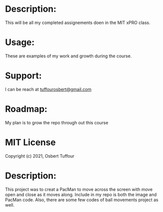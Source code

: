 # Description: 
This will be all my completed assignements doen in the MIT xPRO class.

# Usage: 
These are examples of my work and growth during the course.

# Support: 
I can be reach at tuffourosbert@gmail.com

# Roadmap: 
My plan is to grow the repo through out this course 

# MIT License

Copyright (c) 2021, Osbert Tuffour

# Description:
This project was to creat a PacMan to move across the screen with move open and close as it moves along. Include in my repo is both the image and PacMan code. Also, there are some few codes of ball movements project as well. 

